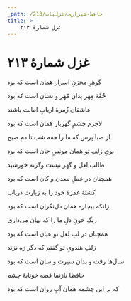 ```yaml
---
_path: /حافظ-شیرازی/غزلیات/213
title: >-
    غزل شمارهٔ ۲۱۳
---
```

# غزل شمارهٔ ۲۱۳

<div class="b" id="bn1"><div class="m1"><p>گوهرِ مخزنِ اسرار همان است که بود</p></div>
<div class="m2"><p>حُقِّهٔ مِهر بدان مُهر و نشان است که بود</p></div></div>
<div class="b" id="bn2"><div class="m1"><p>عاشقان زُمرهٔ اربابِ امانت باشند</p></div>
<div class="m2"><p>لاجرم چشمِ گهربار همان است که بود</p></div></div>
<div class="b" id="bn3"><div class="m1"><p>از صبا پرس که ما را همه شب تا دمِ صبح</p></div>
<div class="m2"><p>بویِ زلفِ تو همان مونسِ جان است که بود</p></div></div>
<div class="b" id="bn4"><div class="m1"><p>طالب لعل و گهر نیست وگرنه خورشید</p></div>
<div class="m2"><p>همچنان در عملِ معدن و کان است که بود</p></div></div>
<div class="b" id="bn5"><div class="m1"><p>کشتهٔ غمزهٔ خود را به زیارت دریاب</p></div>
<div class="m2"><p>زانکه بیچاره همان دل‌نگران است که بود</p></div></div>
<div class="b" id="bn6"><div class="m1"><p>رنگِ خونِ دلِ ما را که نهان می‌داری</p></div>
<div class="m2"><p>همچنان در لبِ لعلِ تو عیان است که بود</p></div></div>
<div class="b" id="bn7"><div class="m1"><p>زلفِ هندویِ تو گفتم که دگر رَه نزند</p></div>
<div class="m2"><p>سال‌ها رفت و بدان سیرت و سان است که بود</p></div></div>
<div class="b" id="bn8"><div class="m1"><p>حافظا بازنما قصه خونابهٔ چشم</p></div>
<div class="m2"><p>که بر این چشمه همان آبِ روان است که بود</p></div></div>
